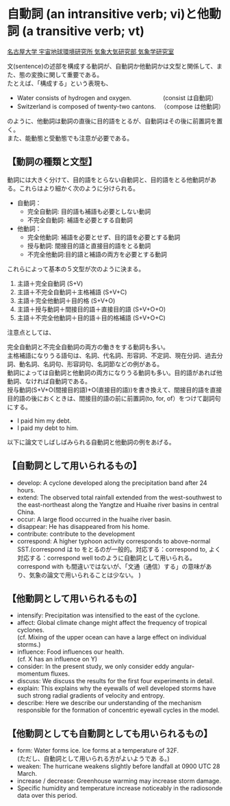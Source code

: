 # 自動詞 (an intransitive verb; vi)と他動詞 (a transitive verb; vt)

[名古屋大学 宇宙地球環境研究所 気象大気研究部 気象学研究室](http://rain.hyarc.nagoya-u.ac.jp/~tsuboki/ronbun/detailed_points_eng/vivt.html)

文(sentence)の述部を構成する動詞が、自動詞か他動詞かは文型と関係して、また、態の変換に関して重要である。  
たとえば、「構成する」という表現も、

- Water consists of hydrogen and oxygen. 　　　　　(consist は自動詞）
- Switzerland is composed of twenty-two cantons. 　（compose は他動詞）

のように、他動詞は動詞の直後に目的語をとるが、自動詞はその後に前置詞を置く。  
また、能動態と受動態でも注意が必要である。

## 【動詞の種類と文型】

動詞には大きく分けて、目的語をとらない自動詞と、目的語をとる他動詞がある。これらはより細かく次のように分けられる。

- 自動詞：  
  - 完全自動詞: 目的語も補語も必要としない動詞
  - 不完全自動詞: 補語を必要とする自動詞
- 他動詞：  
  - 完全他動詞: 補語を必要とせず、目的語を必要とする動詞
  - 授与動詞: 間接目的語と直接目的語をとる動詞
  - 不完全他動詞:目的語と補語の両方を必要とする動詞

これらによって基本の５文型が次のように決まる。

1. 主語＋完全自動詞 (S+V)
1. 主語＋不完全自動詞＋主格補語 (S+V+C)
1. 主語＋完全他動詞＋目的格 (S+V+O)
1. 主語＋授与動詞＋間接目的語＋直接目的語 (S+V+O+O)
1. 主語＋不完全他動詞＋目的語＋目的格補語 (S+V+O+C)

注意点としては、

完全自動詞と不完全自動詞の両方の働きをする動詞も多い。  
主格補語になりうる語句は、名詞、代名詞、形容詞、不定詞、現在分詞、過去分詞、動名詞、名詞句、形容詞句、名詞節などの例がある。  
動詞によっては自動詞と他動詞の両方になりうる動詞も多い。目的語があれば他動詞、なければ自動詞である。  
授与動詞(S+V+O(間接目的語)+O(直接目的語))を書き換えて、間接目的語を直接目的語の後におくときは、間接目的語の前に前置詞(to, for, of）をつけて副詞句にする。

- I paid him my debt.
- I paid my debt to him.

以下に論文でしばしばみられる自動詞と他動詞の例をあげる。

## 【自動詞として用いられるもの】

- develop: A cyclone developed along the precipitation band after 24 hours.
- extend: The observed total rainfall extended from the west-southwest to the east-northeast along the Yangtze and Huaihe river basins in central China.
- occur: A large flood occurred in the huaihe river basin.
- disappear: He has disappeared from his home.
- contribute: contribute to the development
- correspond: A higher typhoon activity corresponds to above-normal SST.(correspond は to をとるのが一般的。対応する：correspond to, よく対応する：correspond well toのように自動詞として用いられる。 correspond with も間違いではないが、「文通（通信）する」の意味があり、気象の論文で用いられることは少ない。 )

## 【他動詞として用いられるもの】

- intensify: Precipitation was intensified to the east of the cyclone.
- affect: Global climate change might affect the frequency of tropical cyclones.  
  (cf. Mixing of the upper ocean can have a large effect on individual storms.)
- influence: Food influences our health.  
  (cf. X has an influence on Y)
- consider: In the present study, we only consider eddy angular-momentum fluxes.
- discuss: We discuss the results for the first four experiments in detail.
- explain: This explains why the eyewalls of well developed storms have such strong radial gradients of velocity and entropy.
- describe: Here we describe our understanding of the mechanism responsible for the formation of concentric eyewall cycles in the model.

## 【他動詞としても自動詞としても用いられるもの】

- form: Water forms ice. Ice forms at a temperature of 32F.  
  (ただし、自動詞として用いられる方がよいようであ る。)
- weaken: The hurricane weakens slightly before landfall at 0900 UTC 28 March.
- increase / decrease: Greenhouse warming may increase storm damage.
- Specific humidity and temperature increase noticeably in the radiosonde data over this period.

